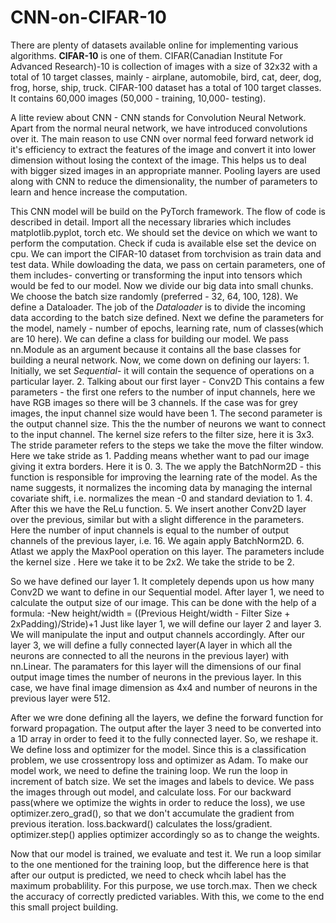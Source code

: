 # CNN-on-CIFAR-10

There are plenty of datasets available online for implementing various algorithms. **CIFAR-10** is one of them. CIFAR(Canadian Institute For Advanced Research)-10 is collection of images with a size of 32x32 with a total of 10 target classes, mainly - airplane, automobile, bird, cat, deer, dog, frog, horse, ship, truck. CIFAR-100 dataset has a total of 100 target classes. It contains 60,000 images (50,000 - training, 10,000- testing).

A litte review about CNN - CNN stands for Convolution Neural Network. Apart from the normal neural network, we have introduced convolutions over it. The main reason to use CNN over normal feed forward network id it's efficiency to extract the features of the image and convert it into lower dimension without losing the context of the image. This helps us to deal with bigger sized images in an appropriate manner. Pooling layers are used along with CNN to reduce the dimensionality, the number of parameters to learn and hence increase the computation.

This CNN model will be build on the PyTorch framework. The flow of code is described in detail.
Import all the necessary libraries which includes matplotlib.pyplot, torch etc. We should set the device on which we want to perform the computation. Check if cuda is available else set the device on cpu. We can import the CIFAR-10 dataset from torchvision as train data and test data. While dowloading the data, we pass on certain parameters, one of them includes- converting or transforming the input into tensors which would be fed to our model. 
Now we divide our big data into small chunks. We choose the batch size randomly (preferred - 32, 64, 100, 128). We define a Dataloader. The job of the *Dataloader* is to divide the incoming data according to the batch size defined. Next we define the parameters for the model, namely - number of epochs, learning rate, num of classes(which are 10 here).  We can define a class for building our model. We pass nn.Module as an argument because it contains all the base classes for building a neural network. Now, we come down on defining our layers:
        1. Initially, we set *Sequential*- it will contain the sequence of operations on a particular layer.
        2. Talking about our first layer - Conv2D This contains a few parameters - the first one refers to the number of input channels, here we have RGB images so there will           be 3 channels. If the case was for grey images, the input channel size would have been 1. The second parameter is the output channel size. This the the number of             neurons we want to connect to the input channel. The kernel size refers to the filter size,  here it is 3x3. The stride parameter refers to the steps we take the             move the filter window. Here we take stride as 1. Padding means whether want to pad our image giving it extra borders. Here it is 0. 
        3. The we apply the BatchNorm2D - this function is responsible for improving the learning rate of the model. As the name suggests, it normalizes the incoming data by             managing the internal covariate shift, i.e. normalizes the mean -0 and standard deviation to 1. 
        4. After this we have the ReLu function. 
        5. We insert another Conv2D  layer over the previous, similar but with a slight difference in the parameters. Here the number of input channels is equal to the number           of output channels of the previous layer, i.e. 16. We again apply BatchNorm2D. 
        6. Atlast we apply the MaxPool operation on this layer. The parameters include the kernel size . Here we take it to be 2x2. We take the stride to be 2.

So we have defined our layer 1.
It completely depends upon us how many Conv2D we want to define in our Sequential model. 
After layer 1, we need to calculate the output size of our image. This can be done with the help of a formula: 
                                              -New height/width = ((Previous Height/width - Filter Size + 2xPadding)/Stride)+1
Just like layer 1, we will define our layer 2 and layer 3. We will manipulate the input and output channels accordingly. After our layer 3, we will define a fully connected layer(A layer in which all the neurons are connected to all the neurons in the previous layer) with nn.Linear. The paramaters for this layer will the dimensions of our final output image times the number of neurons in the previous layer. In this case, we have final image dimension as 4x4 and number of neurons in the previous layer were 512.

After we wre done defining all the layers, we define the forward function for forward propagation. The output after the layer 3 need to be converted into a 1D array in order to feed it to the fully connected layer. So, we reshape it. 
We define loss and optimizer for the model. Since this is a classification problem, we use crossentropy loss and optimizer as Adam. 
To make our model work, we need to define the training loop. We run the loop in increment of batch size. We set the images and labels to device. We pass the images through out model, and calculate loss. For our backward pass(where we optimize the wights in order to reduce the loss), we use optimizer.zero_grad(), so that we don't accumulate the gradient from previous iteration. loss.backward() calculates the loss/gradient. optimizer.step() applies optimizer accordingly so as to change the weights.

Now that our model is trained, we evaluate and test it. We run a loop similar to the one mentioned for the training loop, but the difference here is that after our output is predicted, we need to check whcih label has the maximum probablility. For this purpose, we use torch.max. Then we check the accuracy of correctly predicted variables. With this, we come to the end this small project building.

